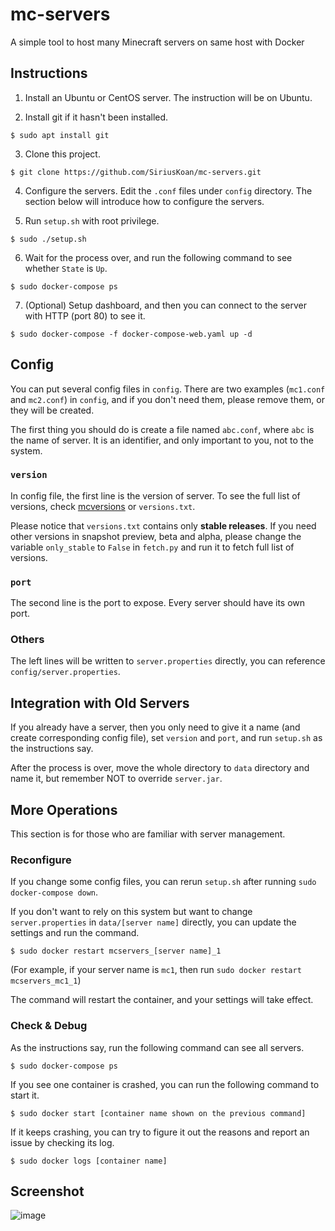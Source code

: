 # mc-servers
A simple tool to host many Minecraft servers on same host with Docker

## Instructions
1. Install an Ubuntu or CentOS server. The instruction will be on Ubuntu.

2. Install git if it hasn't been installed.
```
$ sudo apt install git
```

3. Clone this project.
```
$ git clone https://github.com/SiriusKoan/mc-servers.git
```

4. Configure the servers. Edit the `.conf` files under `config` directory. The section below will introduce how to configure the servers.

5. Run `setup.sh` with root privilege.
```
$ sudo ./setup.sh
```

6. Wait for the process over, and run the following command to see whether `State` is `Up`.
```
$ sudo docker-compose ps
```

7. (Optional) Setup dashboard, and then you can connect to the server with HTTP (port 80) to see it.
```
$ sudo docker-compose -f docker-compose-web.yaml up -d
```

## Config
You can put several config files in `config`. There are two examples (`mc1.conf` and `mc2.conf`) in `config`, and if you don't need them, please remove them, or they will be created.

The first thing you should do is create a file named `abc.conf`, where `abc` is the name of server. It is an identifier, and only important to you, not to the system.

### `version`
In config file, the first line is the version of server. To see the full list of versions, check [mcversions](https://mcversions.net/) or `versions.txt`.

Please notice that `versions.txt` contains only **stable releases**. If you need other versions in snapshot preview, beta and alpha, please change the variable `only_stable` to `False` in `fetch.py` and run it to fetch full list of versions.

### `port`
The second line is the port to expose. Every server should have its own port.

### Others
The left lines will be written to `server.properties` directly, you can reference `config/server.properties`.

## Integration with Old Servers
If you already have a server, then you only need to give it a name (and create corresponding config file), set `version` and `port`, and run `setup.sh` as the instructions say.

After the process is over, move the whole directory to `data` directory and name it, but remember NOT to override `server.jar`.

## More Operations
This section is for those who are familiar with server management.

### Reconfigure
If you change some config files, you can rerun `setup.sh` after running `sudo docker-compose down`.

If you don't want to rely on this system but want to change `server.properties` in `data/[server name]` directly, you can update the settings and run the command.
```
$ sudo docker restart mcservers_[server name]_1
```

(For example, if your server name is `mc1`, then run `sudo docker restart mcservers_mc1_1`)

The command will restart the container, and your settings will take effect.

### Check & Debug
As the instructions say, run the following command can see all servers.
```
$ sudo docker-compose ps
```

If you see one container is crashed, you can run the following command to start it.
```
$ sudo docker start [container name shown on the previous command]
```

If it keeps crashing, you can try to figure it out the reasons and report an issue by checking its log.
```
$ sudo docker logs [container name]
```

## Screenshot
![image](https://user-images.githubusercontent.com/26023540/177333894-3a411717-3919-4919-b8b3-99d1b93cd515.png)
